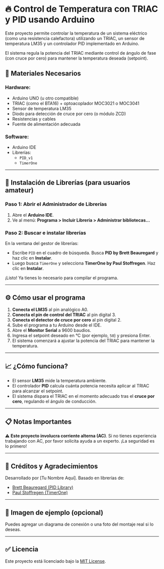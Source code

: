 # 🔥 Control de Temperatura con TRIAC y PID usando Arduino

Este proyecto permite controlar la temperatura de un sistema eléctrico (como una resistencia calefactora) utilizando un TRIAC, un sensor de temperatura LM35 y un controlador PID implementado en Arduino.

El sistema regula la potencia del TRIAC mediante control de ángulo de fase (con cruce por cero) para mantener la temperatura deseada (setpoint).

## 🧰 Materiales Necesarios

### Hardware:
- Arduino UNO (u otro compatible)
- TRIAC (como el BTA16) + optoacoplador MOC3021 o MOC3041
- Sensor de temperatura LM35
- Diodo para detección de cruce por cero (o módulo ZCD)
- Resistencias y cables
- Fuente de alimentación adecuada

### Software:
- Arduino IDE
- Librerías:
  - `PID_v1`
  - `TimerOne`

---

## 🔧 Instalación de Librerías (para usuarios amateur)

### Paso 1: Abrir el Administrador de Librerías
1. Abre el **Arduino IDE**.
2. Ve al menú: **Programa > Incluir Librería > Administrar bibliotecas…**

### Paso 2: Buscar e instalar librerías
En la ventana del gestor de librerías:

- Escribe `PID` en el cuadro de búsqueda. Busca **PID by Brett Beauregard** y haz clic en **Instalar**.
- Luego busca `TimerOne` y selecciona **TimerOne by Paul Stoffregen**. Haz clic en **Instalar**.

¡Listo! Ya tienes lo necesario para compilar el programa.

---

## ⚙️ Cómo usar el programa

1. **Conecta el LM35** al pin analógico A0.
2. **Conecta el pin de control del TRIAC** al pin digital 3.
3. **Conecta el detector de cruce por cero** al pin digital 2.
4. Sube el programa a tu Arduino desde el IDE.
5. Abre el **Monitor Serial** a 9600 baudios.
6. Ingresa el setpoint deseado en °C (por ejemplo, `50`) y presiona Enter.
7. El sistema comenzará a ajustar la potencia del TRIAC para mantener la temperatura.

---

## 📈 ¿Cómo funciona?

- El sensor **LM35** mide la temperatura ambiente.
- El controlador **PID** calcula cuánta potencia necesita aplicar al TRIAC para alcanzar el setpoint.
- El sistema dispara el TRIAC en el momento adecuado tras el **cruce por cero**, regulando el ángulo de conducción.

---

## 📋 Notas Importantes

⚠️ **Este proyecto involucra corriente alterna (AC)**. Si no tienes experiencia trabajando con AC, por favor solicita ayuda a un experto. ¡La seguridad es lo primero!

---

## 🧪 Créditos y Agradecimientos

Desarrollado por [Tu Nombre Aquí]. Basado en librerías de:
- [Brett Beauregard (PID Library)](https://github.com/br3ttb/Arduino-PID-Library)
- [Paul Stoffregen (TimerOne)](https://github.com/PaulStoffregen/TimerOne)

---

## 📸 Imagen de ejemplo (opcional)
Puedes agregar un diagrama de conexión o una foto del montaje real si lo deseas.

---

## ✅ Licencia

Este proyecto está licenciado bajo la [MIT License](LICENSE).

